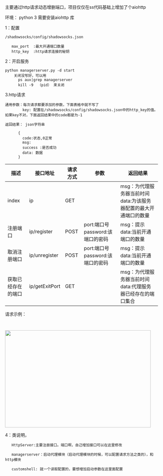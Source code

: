 
主要通过http请求动态增删端口，项目仅仅在ss代码基础上增加了个aiohttp


环境： python 3
          需要安装aiohttp 库



1：配置
 
    /shadowsocks/config/shadowsocks.json
       
       max_port  :最大开通端口数量
       http_key  :http请求连接的秘钥


2：开启服务

    python managerserver.py -d start
        关闭没写好，可以用 
          ps aux|grep managerserver
          kill -9  （pid） 来关闭
   
 
  
3.http请求

  
    通用参数：每次请求都要添加的参数，下面表格中就不写了
            key: 配置在/shadowsocks/config/shadowsocks.json中的http_key的值。如果key不对，下面返回结果中的code都是为-1
  
    返回结果： json字符串
      
          {
            code:状态,0正常
            msg: 
            success :是否成功
            data: 数据
          }
    
  
|描述|接口地址|请求方式        |参数   | 返回结果    |  
| --------| -------- | --------   |------- | ----- |
|index|ip|GET| |msg：为代理服务器当前时间  data:为该服务器配置的最大开通端口的数量|
|注册端口|ip/register|POST|port:端口号 password:该端口的密码 |msg：提示  data:当前开通端口的数量|
|取消注册端口|ip/unregister|POST|port:端口号 password:该端口的密码 |msg：提示  data:当前开通端口的数量|
|获取已经存在的端口|ip/getExitPort|GET|  |msg：为代理服务器当前时间  data:代理服务器已经存在的端口集合|


请求示例：

 <img src="https://github.com/zhouqihao/shadowsocks-http/blob/master/image/request.png" width = "480" height = "320" style="margin-top:30px"  float="left" />   





4：类说明，
   
   
       HttpServer:主要注册接口。端口啊，自己增加接口可以在这里修改
       
       managerserver：启动代理模块（启动代理模块的时候，可以配置请求方法之类的），和http模块
       
       customshell: 就一个读取配置的，要想增加启动参数在这里面配置

